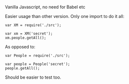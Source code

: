 Vanilla Javascript, no need for Babel etc

Easier usage than other version. Only one import to do it all:
```
var XM = require('./src');

var xm = XM('secret');
xm.people.getAll();
```

As opposed to:
```
var People = require('./src');

var people = People('secret');
people.getAll();
```

Should be easier to test too.